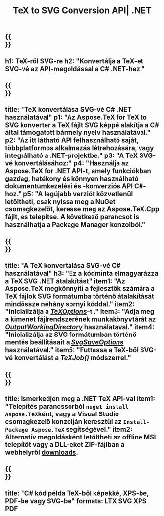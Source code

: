 ﻿---
translation: true
template: /_templates/_conversion-child-net.md
title: TeX to SVG Conversion API| .NET
description: TeX-SVG konvertálási funkció. Integrálja ezt a helyszíni .NET-könyvtárat a projektjébe, vagy használjon többplatformos alkalmazásokat a TeX SVG-vé alakításához.
keywords: tex to svg api net, tex2svg integráció c#
url: /net/conversion/tex-to-svg/
family: tex
platformtag: net
feature: conversion
informat: TEX
outformat: SVG
otherformats: BMP PNG JPEG TIFF PDF XPS
---


{{<section banner>}}
---
h1: TeX-ről SVG-re
h2: "Konvertálja a TeX-et SVG-vé az API-megoldással a C# .NET-hez."
---

{{<section overview>}}
---
title: "TeX konvertálása SVG-vé C# .NET használatával"
p1: "Az Aspose.TeX for TeX to SVG konverter a TeX fájlt SVG képpé alakítja a C# által támogatott bármely nyelv használatával."
p2: "Az itt látható API felhasználható saját, többplatformos alkalmazás létrehozására, vagy integrálható a .NET-projektbe."
p3: "A TeX SVG-vé konvertálásához:"
p4: "Használja az Aspose.TeX for .NET API-t, amely funkciókban gazdag, hatékony és könnyen használható dokumentumkezelési és -konverziós API C#-hoz."
p5: "A legújabb verziót közvetlenül letöltheti, csak nyissa meg a NuGet csomagkezelőt, keresse meg az Aspose.TeX.Cpp fájlt, és telepítse. A következő parancsot is használhatja a Package Manager konzolból."
---

{{<section feature1>}}
---
title: "A TeX konvertálása SVG-vé C# használatával"
h3: "Ez a kódminta elmagyarázza a TeX SVG .NET átalakítást"
item1: "Az Aspose.TeX megkönnyíti a fejlesztők számára a TeX fájlok SVG formátumba történő átalakítását mindössze néhány sornyi kóddal."
item2: "Inicializálja a [*TeXOptions*](https://reference.aspose.com/tex/net/aspose.tex/texoptions/)-t ."
item3: "Adja meg a kimenet fájlrendszerének munkakönyvtárát az [*OutputWorkingDirectory*](https://reference.aspose.com/tex/net/aspose.tex/texoptions/outputworkingdirectory/) használatával."
item4: "Inicializálja az SVG formátumban történő mentés beállításait a [*SvgSaveOptions*](https://reference.aspose.com/tex/net/aspose.tex.presentation.image/svgsaveoptions/) használatával."
item5: "Futtassa a TeX-ből SVG-vé konvertálást a [*TeXJob()*](https://reference.aspose.com/tex/net/aspose.tex/texjob/) módszerrel."
---

{{<section feature2>}}
---
title: Ismerkedjen meg a .NET TeX API-val
item1: "Telepítés parancssorból ```nuget install Aspose.TeX```ként, vagy a Visual Studio csomagkezelő konzolján keresztül az ```Install-Package Aspose.TeX``` segítségével."
item2: Alternatív megoldásként letöltheti az offline MSI telepítőt vagy a DLL-eket ZIP-fájlban a  webhelyről  [downloads](https://releases.aspose.com/tex/net).
---

{{<section widget>}}
---
title: "C# kód példa TeX-ből képekké, XPS-be, PDF-be vagy SVG-be"
formats: LTX SVG XPS PDF
---